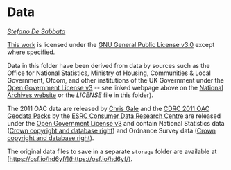 # Data

*[Stefano De Sabbata](https://stefanodesabbata.com)*

[This work](https://github.com/sdesabbata/granolarr) is licensed under the [GNU General Public License v3.0](https://www.gnu.org/licenses/gpl-3.0.html) except where specified. 

Data in this folder have been derived from data by sources such as the Office for National Statistics, Ministry of Housing, Communities & Local Government, Ofcom, and other institutions of the UK Government under the [Open Government License v3](http://www.nationalarchives.gov.uk/doc/open-government-licence/version/3/) -- see linked webpage above on the [National Archives website](http://www.nationalarchives.gov.uk/) or the *LICENSE* file in this folder).

The 2011 OAC data are released by [Chris Gale](http://geogale.github.io/2011OAC/) and the [CDRC 2011 OAC Geodata Packs](https://data.cdrc.ac.uk/geodata-packs) by the [ESRC Consumer Data Research Centre](https://data.cdrc.ac.uk/) are released under the [Open Government License v3](http://www.nationalarchives.gov.uk/doc/open-government-licence/version/3/) and contain National Statistics data ([Crown copyright and database right](http://www.nationalarchives.gov.uk/doc/open-government-licence/version/3/)) and Ordnance Survey data ([Crown copyright and database right](http://www.nationalarchives.gov.uk/doc/open-government-licence/version/3/)).

The original data files to save in a separate `storage` folder are available at [https://osf.io/hd6yf/](https://osf.io/hd6yf/).